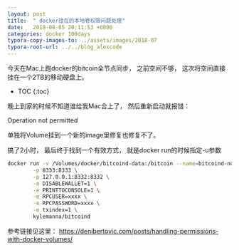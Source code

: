 ```yaml
---
layout: post
title:  " docker挂在的本地卷权限问题处理"
date:   2018-08-05 20:11:53 +0800
categories: docker 100days
typora-copy-images-to: ../assets/images/2018-07
typora-root-url: ../../blog_alexcode
---
```

今天在Mac上跑docker的bitcoin全节点同步， 之前空间不够， 这次将空间直接挂在一个2TB的移动硬盘上。


* TOC
{:toc}




晚上到家的时候不知道谁给我Mac合上了， 然后重新启动就报错：

Operation not permitted 



单独将Volume挂到一个新的image里修复也修复不了。 



搞了2小时， 最后终于找到一个有效方式， 就是docker run的时候指定-u参数



```bash
docker run -v /Volumes/docker/bitcoind-data:/bitcoin --name=bitcoind-node -d -u `id -u $USER` \
        -p 8333:8333 \
        -p 127.0.0.1:8332:8332 \
        -e DISABLEWALLET=1 \
        -e PRINTTOCONSOLE=1 \
        -e RPCUSER=xxxx \
        -e RPCPASSWORD=xxxx \
        -e txindex=1 \
        kylemanna/bitcoind
```



参考链接见这里： https://denibertovic.com/posts/handling-permissions-with-docker-volumes/



